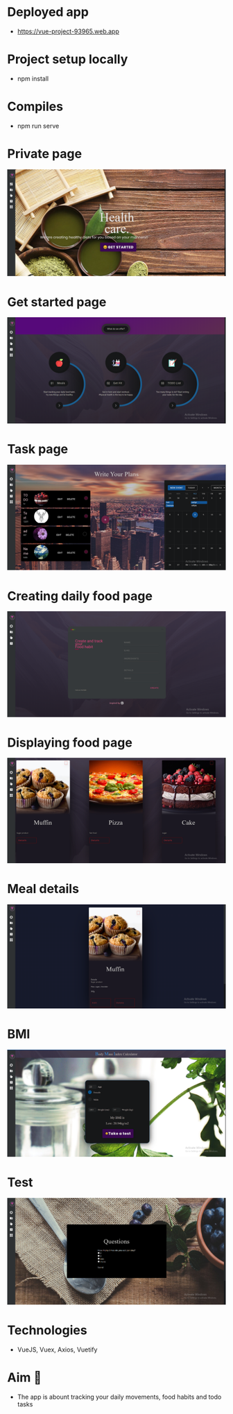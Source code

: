 # Deployed app
* https://vue-project-93965.web.app
# Project setup locally
* npm install   
# Compiles
* npm run serve
# Private page
![Screenshot](screenshot.png)
# Get started page
![Screenshot](screenshot7.png)
# Task page
![Screenshot](screenshot6.png)
# Creating daily food page
![Screenshot](screenshot2.png)
# Displaying food page
![Screenshot](screenshot1.png)
# Meal details
![Screenshot](screenshot3.png)
# BMI 
![Screenshot](screenshot5.png)
# Test
![Screenshot](screenshot4.png)
# Technologies
* VueJS, Vuex, Axios, Vuetify
# Aim :low_brightness:
* The app is abount tracking your daily movements, food habits and todo tasks
